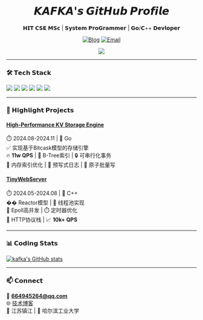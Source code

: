 <div align="center">
  
# 𝙆𝘼𝙁𝙆𝘼'𝙨 𝙂𝙞𝙩𝙃𝙪𝙗 𝙋𝙧𝙤𝙛𝙞𝙡𝙚
𝗛𝗜𝗧 𝗖𝗦𝗘 𝗠𝗦𝗰 | 𝗦𝘆𝘀𝘁𝗲𝗺 𝗣𝗿𝗼𝗚𝗿𝗮𝗺𝗺𝗲𝗿 | 𝗚𝗼/𝗖++ 𝗗𝗲𝘃𝗹𝗼𝗽𝗲𝗿

[![Blog](https://img.shields.io/badge/tech_blog-p3rblog.vercel.app-FF4088?style=flat-square)](https://p3rblog.vercel.app)
[![Email](https://img.shields.io/badge/QQ-664945264@qq.com-0078D4?style=flat-square)](mailto:664945264@qq.com)
  
![](https://komarev.com/ghpvc/?username=ZhenyuePan&color=blueviolet)

</div>

---

### 🛠️ 𝗧𝗲𝗰𝗵 𝗦𝘁𝗮𝗰𝗸
![](https://img.shields.io/badge/Go-00ADD8?style=for-the-badge&logo=go&logoColor=white)
![](https://img.shields.io/badge/C++-00599C?style=for-the-badge&logo=c%2B%2B&logoColor=white)
![](https://img.shields.io/badge/Linux-FCC624?style=for-the-badge&logo=linux&logoColor=black)
![](https://img.shields.io/badge/MySQL-4479A1?style=for-the-badge&logo=mysql&logoColor=white)
![](https://img.shields.io/badge/Redis-DC382D?style=for-the-badge&logo=redis&logoColor=white)
![](https://img.shields.io/badge/Shell-4EAA25?style=for-the-badge&logo=gnu-bash&logoColor=white)

---

### 🚀 𝗛𝗶𝗴𝗵𝗹𝗶𝗴𝗵𝘁 𝗣𝗿𝗼𝗷𝗲𝗰𝘁𝘀

#### [High-Performance KV Storage Engine](project_url_placeholder)
⏱️ 2024.08-2024.11 | 🦾 Go  
✅ 实现基于Bitcask模型的存储引擎  
🔥 ​**11w QPS** | 🧠 B-Tree索引 | 🔒 可串行化事务  
📌 内存索引优化 | 📂 预写式日志 | 🧩 原子批量写

#### [TinyWebServer](project_url_placeholder)
⏱️ 2024.05-2024.08 | 🐧 C++  
�� Reactor模型 | 🧵 线程池实现  
📡 Epoll高并发 | ⏱️ 定时器优化  
🔌 HTTP协议栈 | 📈 ​**10k+ QPS**

---

### 📊 𝗖𝗼𝗱𝗶𝗻𝗴 𝗦𝘁𝗮𝘁𝘀
<!-- 实际使用时需替换username -->
[![kafka's GitHub stats](https://github-readme-stats.vercel.app/api?username=ZhenyuePan&show_icons=true&theme=radical)](https://github.com/ZhenyuePan)

---

### 📫 𝗖𝗼𝗻𝗻𝗲𝗰𝘁
📧 ​**664945264@qq.com**  
🌐 [技术博客](https://p3rblog.vercel.app)  
📍 江苏镇江 | 🏫 哈尔滨工业大学
